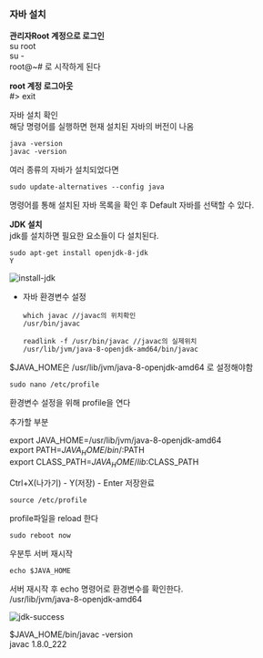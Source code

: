 ### 자바 설치

__관리자Root 계정으로 로그인__<br>
su root<br>
su -<br>
root@~# 로 시작하게 된다

**root 계정 로그아웃**<br>
#> exit

자바 설치 확인<br>
해당 명령어를 실행하면 현재 설치된 자바의 버전이 나옴<br>

    java -version
    javac -version

여러 종류의 자바가 설치되었다면

    sudo update-alternatives --config java

명령어를 통해 설치된 자바 목록을 확인 후 Default 자바를 선택할 수 있다.

__JDK 설치__<br>
jdk를 설치하면 필요한 요소들이 다 설치된다.

    sudo apt-get install openjdk-8-jdk
    Y
    
![install-jdk](https://user-images.githubusercontent.com/44256670/70919931-17b8e380-2065-11ea-8058-441ae9933b1f.jpg)
    
- 자바 환경변수 설정

      which javac //javac의 위치확인
      /usr/bin/javac

      readlink -f /usr/bin/javac //javac의 실제위치
      /usr/lib/jvm/java-8-openjdk-amd64/bin/javac

$JAVA_HOME은 /usr/lib/jvm/java-8-openjdk-amd64 로 설정해야함

    sudo nano /etc/profile

환경변수 설정을 위해 profile을 연다

추가할 부분<br>

export JAVA_HOME=/usr/lib/jvm/java-8-openjdk-amd64<br>
export PATH=$JAVA_HOME/bin/:$PATH<br>
export CLASS_PATH=$JAVA_HOME/lib:$CLASS_PATH

Ctrl+X(나가기) - Y(저장) - Enter 저장완료

    source /etc/profile
    
profile파일을 reload 한다

    sudo reboot now
    
우분투 서버 재시작

    echo $JAVA_HOME

서버 재시작 후 echo 명령어로 환경변수를 확인한다.<br>
/usr/lib/jvm/java-8-openjdk-amd64

![jdk-success](https://user-images.githubusercontent.com/44256670/70920052-42a33780-2065-11ea-8d9b-d7327bb82c17.jpg)

$JAVA_HOME/bin/javac -version<br>
javac 1.8.0_222


